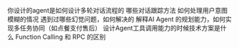  你设计的agent是如何设计多轮对话流程的
哪些对话跟踪方法
如何处理用户意图模糊的情况
 遇到过哪些幻觉问题，如何解决的
 解释AI Agent 的规划能力，如何实现多任务协同（如点餐支付售后）
设计Agent工具调用能力的时候技术方案是什么
Function Calling 和 RPC 的区别
